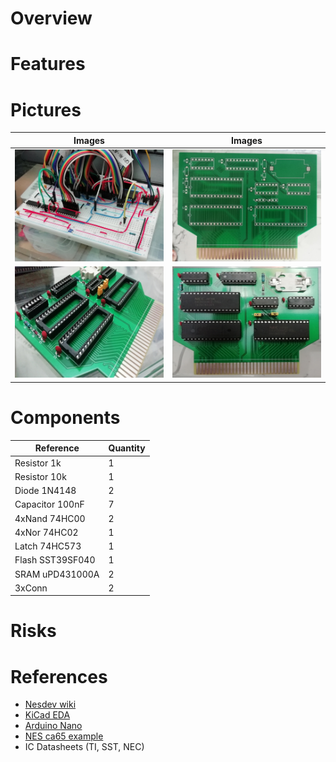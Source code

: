 # Overview

# Features

# Pictures
Images | Images
------ | ------
![Breadboard](images/famicart_brb.jpg) | ![PCB](images/famicart_pcb.jpg)
![Soldering](images/famicart_sld.jpg) | ![Final](images/famicart_fnl.jpg)

# Components
Reference | Quantity
--------- | --------
Resistor 1k | 1
Resistor 10k | 1
Diode 1N4148 | 2
Capacitor 100nF | 7
4xNand 74HC00 | 2
4xNor 74HC02 | 1
Latch 74HC573 | 1
Flash SST39SF040 | 1
SRAM uPD431000A | 2
3xConn | 2

# Risks

# References
* [Nesdev wiki](https://wiki.nesdev.com/w/index.php/Cartridge_connector)
* [KiCad EDA](https://kicad.org/)
* [Arduino Nano](https://store.arduino.cc/usa/arduino-nano)
* [NES ca65 example](https://github.com/bbbradsmith/NES-ca65-example)
* IC Datasheets (TI, SST, NEC)

